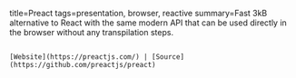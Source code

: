 title=Preact
tags=presentation, browser, reactive
summary=Fast 3kB alternative to React with the same modern API that can be used directly in the browser without any transpilation steps.
~~~~~~

[Website](https://preactjs.com/) | [Source](https://github.com/preactjs/preact)

